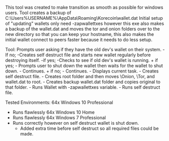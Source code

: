 This tool was created to make transition as smooth as possible for windows users.
Tool creates a backup of C:\Users\%USERNAME%\AppData\Roaming\Korecoin\wallet.dat
Initial setup of "updating" wallets only need -zapwallettxes however this exe 
also makes a backup of the wallet.dat and moves the tor and onion folders over 
to the new directory so that you can keep your hostname, this also makes the 
initial wallet connect to peers faster because it needs to do less setup.

Tool:
Prompts user asking if they have the old dev's wallet on their system.
  -If no; 
      -Creates self destruct file and starts new wallet regularly before 
        destroying itself.
  -if yes;
      -Checks to see if old dev's wallet is running.
        + if yes;
          - Prompts user to shut down the wallet then waits for the wallet to shut down.
          - Continues.
        + if no;
          - Continues.
      - Displays current task.
      - Creates self destruct file.
      - Creates root folder and then moves \Onion\, \Tor\, and wallet.dat to root.
      - Creates backup wallet.dat folder and copies original to that folder.
      - Runs Wallet with -zapwallettxes variable.
      - Runs self destruct file.
      
      
      
Tested Environments:
64x Windows 10 Professional
  - Runs flawlessly
64x Windows 10 Home
  - Runs flawlessly
64x Windows 7 Professional
  - Runs correctly however on self destruct wallet is shut down.
      + Added extra time before self destruct so all required files could be made.
